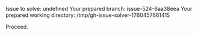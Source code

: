Issue to solve: undefined
Your prepared branch: issue-524-6aa38eea
Your prepared working directory: /tmp/gh-issue-solver-1760457661415

Proceed.